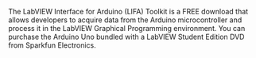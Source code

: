 The LabVIEW Interface for Arduino (LIFA) Toolkit is a FREE download that allows developers to acquire data from the Arduino microcontroller and process it in the LabVIEW Graphical Programming environment. You can purchase the Arduino Uno bundled with a LabVIEW Student Edition DVD from Sparkfun Electronics.
